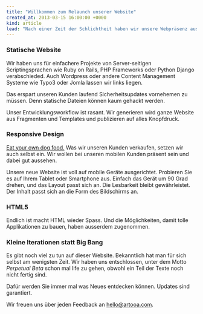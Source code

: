 ```yaml
---
title: "Willkommen zum Relaunch unserer Website"
created_at: 2013-03-15 16:00:00 +0000
kind: article
lead: "Nach einer Zeit der Schlichtheit haben wir unsere Webpräsenz ausgebaut. Wir freuen uns über Ihr Feedback."
---
```




### Statische Website

Wir haben uns für einfachere Projekte von Server-seitigen Scriptingsprachen wie Ruby on Rails, PHP Frameworks oder Python Django verabschieded. Auch Wordpress oder andere Content Management Systeme wie Typo3 oder Jomla lassen wir links liegen. 

Das erspart unseren Kunden laufend Sicherheitsupdates vornehemen zu müssen. Denn statische Dateien können kaum gehackt werden.

Unser Entwicklungsworkflow ist rasant. Wir generieren wird ganze Website aus Fragmenten und Templates und publizieren auf alles Knopfdruck.

<!-- more -->	

### Responsive Design

[Eat your own dog food.](http://en.wikipedia.org/wiki/Eating_your_own_dog_food) Was wir unseren Kunden verkaufen, setzen wir auch selbst ein. Wir wollen bei unseren mobilen Kunden präsent sein und dabei gut aussehen.

Unsere neue Website ist voll auf mobile Geräte ausgerichtet. Probieren Sie es auf Ihrem Tablet oder Smartphone aus. Einfach das Gerät um 90 Grad drehen, und das Layout passt sich an. Die Lesbarkeit bleibt gewährleistet. Der Inhalt passt sich an die Form des Bildschirms an.

### HTML5

Endlich ist macht HTML wieder Spass. Und die Möglichkeiten, damit tolle Applikationen zu bauen, haben ausserdem zugenommen.


### Kleine Iterationen statt Big Bang
 
Es gibt noch viel zu tun auf dieser Website. Bekanntlich hat man für sich selbst am wenigsten Zeit. Wir haben uns entschlossen, unter dem Motto *Perpetual Beta* schon mal life zu gehen, obwohl ein Teil der Texte noch nicht fertig sind. 

Dafür werden Sie immer mal was Neues entdecken können. Updates sind garantiert.

Wir freuen uns über jeden Feedback an hello@artooa.com.
